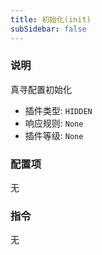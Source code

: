 ```yaml
---
title: 初始化(init)
subSidebar: false
---
```


### 说明

真寻配置初始化

- 插件类型: `HIDDEN`
- 响应规则: `None`
- 插件等级: `None`

### 配置项

无

### 指令

无




